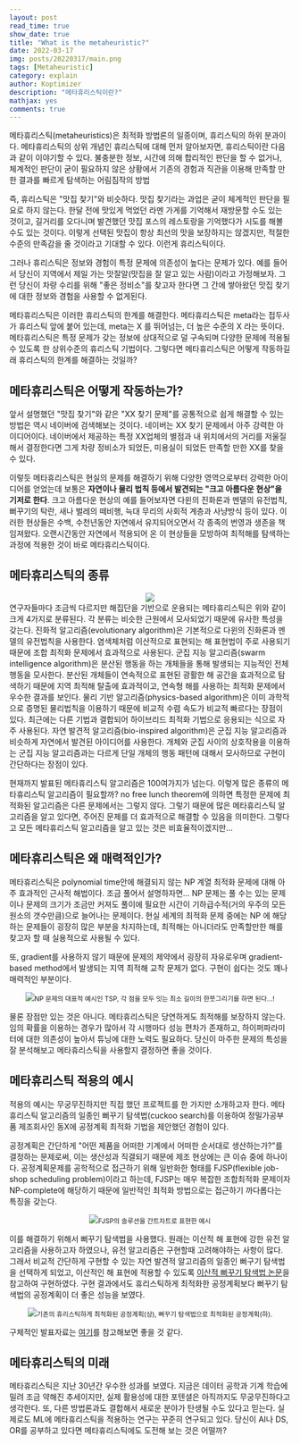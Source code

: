 ```yaml
---
layout: post
read_time: true
show_date: true
title: "What is the metaheuristic?"
date: 2022-03-17
img: posts/20220317/main.png
tags: [Metaheuristic]
category: explain
author: Koptimizer
description: "메타휴리스틱이란?"
mathjax: yes
comments: true
---
```

메타휴리스틱(metaheuristics)은 최적화 방법론의 일종이며, 휴리스틱의 하위 분과이다. 메타휴리스틱의 상위 개념인 휴리스틱에 대해 먼저 알아보자면, 휴리스틱이란 다음과 같이 이야기할 수 있다.
<tweet>불충분한 정보, 시간에 의해 합리적인 판단을 할 수 없거나, 체계적인 판단이 굳이 필요하지 않은 상황에서 기존의 경험과 직관을 이용해 만족할 만한 결과를 빠르게 탐색하는 어림짐작의 방법</tweet>

즉, 휴리스틱은 "맛집 찾기"와 비슷하다. 맛집 찾기라는 과업은 굳이 체계적인 판단을 필요로 하지 않는다. 한달 전에 맛있게 먹었던 라멘 가게를 기억해서 재방문할 수도 있는 것이고, 길거리를 오다니며 발견했던 맛집 포스의 레스토랑을 기억했다가 시도를 해볼 수도 있는 것이다. 이렇게 선택된 맛집이 항상 최선의 맛을 보장하지는 않겠지만, 적절한 수준의 만족감을 줄 것이라고 기대할 수 있다. 이런게 휴리스틱이다. 

그러나 휴리스틱은 정보와 경험이 특정 문제에 의존성이 높다는 문제가 있다. 예를 들어서 당신이 지역에서 제일 가는 맛잘알(맛집을 잘 알고 있는 사람)이라고 가정해보자. 그런 당신이 차량 수리를 위해 "좋은 정비소"를 찾고자 한다면 그 간에 쌓아왔던 맛집 찾기에 대한 정보와 경험을 사용할 수 없게된다.

메타휴리스틱은 이러한 휴리스틱의 한계를 해결한다. 메타휴리스틱은 meta라는 접두사가 휴리스틱 앞에 붙어 있는데, meta는 X 를 뛰어넘는, 더 높은 수준의 X 라는 뜻이다. 메타휴리스틱은 특정 문제가 갖는 정보에 상대적으로 덜 구속되며 다양한 문제에 적용될 수 있도록 한 상위수준의 휴리스틱 기법이다. 그렇다면 메타휴리스틱은 어떻게 작동하길래 휴리스틱의 한계를 해결하는 것일까?

## 메타휴리스틱은 어떻게 작동하는가?
앞서 설명했던 "맛집 찾기"와 같은 "XX 찾기 문제"를 공통적으로 쉽게 해결할 수 있는 방법은 역시 네이버에 검색해보는 것이다. 네이버는 XX 찾기 문제에서 아주 강력한 아이디어이다. 네이버에서 제공하는 특정 XX업체의 별점과 내 위치에서의 거리를 저울질해서 결정한다면 그게 차량 정비소가 되었든, 미용실이 되었든 만족할 만한 XX를 찾을 수 있다. 

이렇듯 메타휴리스틱은 현실의 문제를 해결하기 위해 다양한 영역으로부터 강력한 아이디어를 얻었는데 보통은 <b>자연이나 물리 법칙 등에서 발견되는 "크고 아름다운 현상"을 기저로 한다</b>. 크고 아름다운 현상의 예를 들어보자면 다윈의 진화론과 멘델의 유전법칙, 뻐꾸기의 탁란, 새나 벌레의 떼비행, 늑대 무리의 사회적 계층과 사냥방식 등이 있다. 이러한 현상들은 수백, 수천년동안 자연에서 유지되어오면서 각 종족의 번영과 생존을 책임져왔다. 오랜시간동안 자연에서 적용되어 온 이 현상들을 모방하여 최적해를 탐색하는 과정에 적용한 것이 바로 메타휴리스틱이다.

## 메타휴리스틱의 종류
<center><img src = "./assets/img/posts/20220317/type.png"></center>
연구자들마다 조금씩 다르지만 해집단을 기반으로 운용되는 메타휴리스틱은 위와 같이 크게 4가지로 분류된다. 각 분류는 비슷한 근원에서 모사되었기 때문에 유사한 특성을 갖는다. 진화적 알고리즘(evolutionary algorithm)은 기본적으로 다윈의 진화론과 멘델의 유전법칙을 사용한다. 염색체처럼 이산적으로 표현되는 해 표현법이 주로 사용되기 때문에 조합 최적화 문제에서 효과적으로 사용된다. 군집 지능 알고리즘(swarm intelligence algorithm)은 분산된 행동을 하는 개체들을 통해 발생되는 지능적인 전체 행동을 모사한다. 분산된 개체들이 연속적으로 표현된 광활한 해 공간을 효과적으로 탐색하기 때문에 지역 최적해 탈출에 효과적이고, 연속형 해를 사용하는 최적화 문제에서 우수한 결과를 보인다. 물리 기반 알고리즘(physics-based algorithm)은 이미 과학적으로 증명된 물리법칙을 이용하기 때문에 비교적 수렴 속도가 비교적 빠르다는 장점이 있다. 최근에는 다른 기법과 결합되어 하이브리드 최적화 기법으로 응용되는 식으로 자주 사용된다. 자연 발견적 알고리즘(bio-inspired algorithm)은 군집 지능 알고리즘과 비슷하게 자연에서 발견된 아이디어를 사용한다. 개체와 군집 사이의 상호작용을 이용하는 군집 지능 알고리즘과는 다르게 단일 개체의 행동 패턴에 대해서 모사하므로 구현이 간단하다는 장점이 있다.

현재까지 발표된 메타휴리스틱 알고리즘은 100여가지가 넘는다. 이렇게 많은 종류의 메타휴리스틱 알고리즘이 필요할까? no free lunch theorem에 의하면 특정한 문제에 최적화된 알고리즘은 다른 문제에서는 그렇지 않다. 그렇기 때문에 많은 메타휴리스틱 알고리즘을 알고 있다면, 주어진 문제를 더 효과적으로 해결할 수 있음을 의미한다. 그렇다고 모든 메타휴리스틱 알고리즘을 알고 있는 것은 비효율적이겠지만...

## 메타휴리스틱은 왜 매력적인가?
메타휴리스틱은 polynomial time안에 해결되지 않는 NP 계열 최적화 문제에 대해 아주 효과적인 근사적 해법이다. 조금 풀어서 설명하자면... NP 문제는 풀 수는 있는 문제이나 문제의 크기가 조금만 커져도 풀이에 필요한 시간이 기하급수적(거의 우주의 모든 원소의 갯수만큼)으로 늘어나는 문제이다. 현실 세계의 최적화 문제 중에는 NP 에 해당하는 문제들이 굉장히 많은 부분을 차지하는데, 최적해는 아니더라도 만족할만한 해를 찾고자 할 때 실용적으로 사용될 수 있다.

또, gradient를 사용하지 않기 때문에 문제의 제약에서 굉장히 자유로우며 gradient-based method에서 발생되는 지역 최적해 교착 문제가 없다. 구현이 쉽다는 것도 꽤나 매력적인 부분이다.
<center><img src = "./assets/img/posts/20220317/tsp.png"><small>NP 문제의 대표적 예시인 TSP, 각 점을 모두 잇는 최소 길이의 한붓그리기를 하면 된다...!</small></center>

물론 장점만 있는 것은 아니다. 메타휴리스틱은 당연하게도 최적해를 보장하지 않는다. 임의 확률을 이용하는 경우가 많아서 각 시행마다 성능 편차가 존재하고, 하이퍼파라미터에 대한 의존성이 높아서 튜닝에 대한 노력도 필요하다. 당신이 마주한 문제의 특성을 잘 분석해보고 메타휴리스틱을 사용할지 결정하면 좋을 것이다.

## 메타휴리스틱 적용의 예시
적용의 예시는 무궁무진하지만 직접 했던 프로젝트를 한 가지만 소개하고자 한다. 메타휴리스틱 알고리즘의 일종인 뻐꾸기 탐색법(cuckoo search)를 이용하여 정밀가공부품 제조회사인 동X에 공정계획 최적화 기법을 제안했던 경험이 있다. 

공정계획은 간단하게 "어떤 제품을 어떠한 기계에서 어떠한 순서대로 생산하는가?"를 결정하는 문제로써, 이는 생산성과 직결되기 때문에 제조 현상에는 큰 이슈 중에 하나이다. 공정계획문제를 공학적으로 접근하기 위해 일반화한 형태를 FJSP(flexible job-shop scheduling problem)이라고 하는데, FJSP는 매우 복잡한 조합최적화 문제이자 NP-complete에 해당하기 때문에 일반적인 최적화 방법으로는 접근하기 까다롭다는 특징을 갖는다.
<center><img src = "./assets/img/posts/20220317/fjsp.png"><small>FJSP의 솔루션을 간트차트로 표현한 예시</small></center>

이를 해결하기 위해서 뻐꾸기 탐색법을 사용했다. 원래는 이산적 해 표현에 강한 유전 알고리즘을 사용하고자 하였으나, 유전 알고리즘은 구현할때 고려해야하는 사항이 많다. 그래서 비교적 간단하게 구현할 수 있는 자연 발견적 알고리즘의 일종인 뻐구기 탐색법을 선택하게 되었고, 이산적인 해 표현에 적용할 수 있도록 [이산적 뻐꾸기 탐색법 논문](https://link.springer.com/article/10.1007/s00521-013-1402-2)을 참고하여 구현하였다. 구현 결과에서도 휴리스틱하게 최적화한 공정계획보다 뻐꾸기 탐색법의 공정계획이 더 좋은 성능을 보였다.
<center><img src = "./assets/img/posts/20220317/conclusion.png"><small>기존의 휴리스틱하게 최적화된 공정계획(상), 뻐꾸기 탐색법으로 최적화된 공정계획(하).</small></center>

구체적인 발표자료는 [여기](https://github.com/koptimizer/DCS_for_FJSP/blob/main/DCS_for_FJSP.pdf)를 참고해보면 좋을 것 같다.

## 메타휴리스틱의 미래
메타휴리스틱은 지난 30년간 우수한 성과를 보였다. 지금은 데이터 공학과 기계 학습에 밀려 조금 약해진 추세이지만, 실제 활용성에 대한 포텐셜은 아직까지도 무궁무진하다고 생각한다. 또, 다른 방법론과도 결합해서 새로운 분야가 탄생될 수도 있다고 믿는다. 실제로도 ML에 메타휴리스틱을 적용하는 연구는 꾸준히 연구되고 있다. 당신이 AI나 DS, OR를 공부하고 있다면 메타휴리스틱에도 도전해 보는 것은 어떨까?

